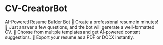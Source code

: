 # CV-CreatorBot
 AI-Powered Resume Builder Bot 🔹 Create a professional resume in minutes!   🔹 Just answer a few questions, and the bot will generate a well-formatted CV.   🔹 Choose from multiple templates and get AI-powered content suggestions.   🔹 Export your resume as a PDF or DOCX instantly.   
